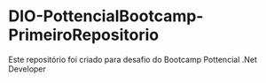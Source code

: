 # DIO-PottencialBootcamp-PrimeiroRepositorio
Este repositório foi criado para desafio do Bootcamp Pottencial .Net Developer
